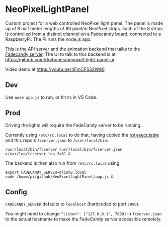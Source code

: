 # NeoPixelLightPanel

Custom project for a web controlled NeoPixel light panel. The panel is made up of 8 half meter lengths of 60 pixel/m NeoPixel strips. Each of the 8 strips is controlled from a distinct channel on a Fadecandy board, connected to a RaspberryPi. The Pi runs the node.js app.

This is the API server and the animation backend that talks to the [Fadecandy server](https://github.com/scanlime/fadecandy). The UI to talk to this backend is at https://github.com/drybones/neopixel-light-panel-ui

Video demo at https://youtu.be/4FmCFS33W90

## Dev 
Use `node app.js` to run, or hit `F5` in VS Code.

## Prod
Driving the lights will require the FadeCandy server to be running. 

Currently using `/etc/rc.local` to do that, having copied the [rpi executable](https://github.com/scanlime/fadecandy/blob/master/bin/fcserver-rpi) and this repo's `fcserver.json` to `/user/local/bin`:
```
/usr/local/bin/fcserver /usr/local/bin/fcserver.json >/var/log/fcserver.log 2>&1 &
```

The backend is then also run from `/etc/rc.local` using:
```
export FADECANDY_SERVER=blinky.local
node /home/pi/github/NeoPixelLightPanel/app.js &
```

## Config

`FADECANDY_SERVER` defaults to `localhost` (hardcoded to port `7890`).

You might need to change `"listen": ["127.0.0.1", 7890]` in `fcserver.json` to the actual hostname to make the FadeCandy server accessible remotely.